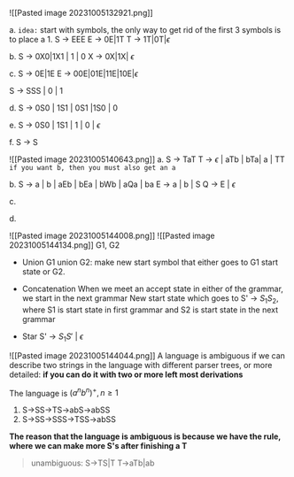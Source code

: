 ![[Pasted image 20231005132921.png]]

a. `idea:` start with symbols, the only way to get rid of the first 3 symbols is to place a 1. 
S -> EEE
E -> 0E|1T
T -> 1T|0T|$\epsilon$

b.
S -> 0X0|1X1 | 1 | 0
X -> 0X|1X| $\epsilon$

c.
S -> 0E|1E
E -> 00E|01E|11E|10E|$\epsilon$

S -> SSS | 0 | 1

d.
S -> 0S0 | 1S1 | 0S1 |1S0 | 0

e.
S -> 0S0 | 1S1 | 1 | 0 | $\epsilon$

f.
S -> S

![[Pasted image 20231005140643.png]]
a.
S -> TaT
T -> $\epsilon$ | aTb | bTa| a | TT `if you want b, then you must also get an a`

b.
S -> a | b | aEb | bEa | bWb | aQa | ba
E -> a | b | S
Q -> E | $\epsilon$

c.

d.


![[Pasted image 20231005144008.png]]
![[Pasted image 20231005144134.png]]
G1, G2
- Union
G1 union G2: make new start symbol that either goes to G1 start state or G2.

- Concatenation
When we meet an accept state in either of the grammar, we start in the next grammar
New start state which goes to S' -> $S_{1}S_{2}$, where S1 is start state in first grammar and S2 is start state in the next grammar

- Star
S' -> $S_{1}S'\ |\ \epsilon$

![[Pasted image 20231005144044.png]]
A language is ambiguous if we can describe two strings in the language with different parser trees, or more detailed: **if you can do it with two or more left most derivations**

The language is $(a^nb^n)^+, n\geq 1$

1. S->SS->TS->abS->abSS
2. S->SS->SSS->TSS->abSS

**The reason that the language is ambiguous is because we have the rule, where we can make more S's after finishing a T**

> unambiguous:
> S->TS|T
> T->aTb|ab
